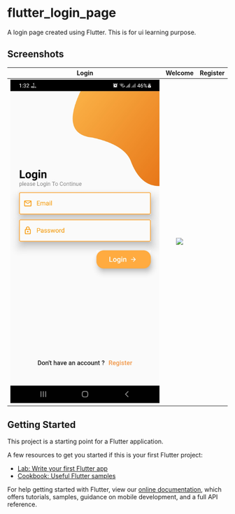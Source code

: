 # flutter_login_page

A login page created using Flutter. This is for ui learning purpose.



## Screenshots

Login               |  Welcome  |  Register
:-------------------------:|:-------------------------:|:-------------------------:
![](https://github.com/Arifur05/flutter_login_UI/blob/master/screenshots/login.jpg?raw=true)|![](https://github.com/TheAlphamerc/flutter_login_UI/blob/master/screenshots/sign_up.jpg?raw=true)


## Getting Started

This project is a starting point for a Flutter application.

A few resources to get you started if this is your first Flutter project:

- [Lab: Write your first Flutter app](https://flutter.dev/docs/get-started/codelab)
- [Cookbook: Useful Flutter samples](https://flutter.dev/docs/cookbook)

For help getting started with Flutter, view our
[online documentation](https://flutter.dev/docs), which offers tutorials,
samples, guidance on mobile development, and a full API reference.

